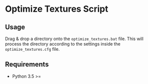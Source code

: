 # Optimize Textures Script

## Usage
Drag & drop a directory onto the `optimize_textures.bat` file. This will process the directory according to the settings inside the `optimize_textures.cfg` file.

## Requirements
 * Python 3.5 >=
